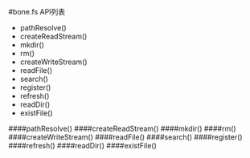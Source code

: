 #bone.fs API列表

+ pathResolve()
+ createReadStream()
+ mkdir()
+ rm()
+ createWriteStream()
+ readFile()
+ search()
+ register()
+ refresh()
+ readDir()
+ existFile()


####pathResolve()
####createReadStream()
####mkdir()
####rm()
####createWriteStream()
####readFile()
####search()
####register()
####refresh()
####readDir()
####existFile()